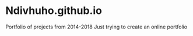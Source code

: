 # Ndivhuho.github.io
Portfolio of projects from 2014-2018
Just trying to create an online portfolio

